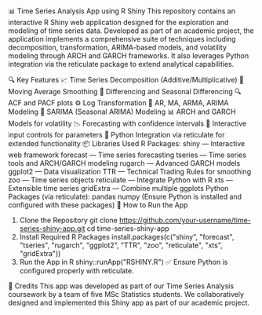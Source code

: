 📊 Time Series Analysis App using R Shiny
This repository contains an interactive R Shiny web application designed for the exploration and modeling of time series data. Developed as part of an academic project, the application implements a comprehensive suite of techniques including decomposition, transformation, ARIMA-based models, and volatility modeling through ARCH and GARCH frameworks. It also leverages Python integration via the reticulate package to extend analytical capabilities.

🔍 Key Features
📈 Time Series Decomposition (Additive/Multiplicative)
🔁 Moving Average Smoothing
🔂 Differencing and Seasonal Differencing
🔍 ACF and PACF plots
⚙ Log Transformation
🧠 AR, MA, ARMA, ARIMA Modeling
📆 SARIMA (Seasonal ARIMA) Modeling
📊 ARCH and GARCH Models for volatility
📉 Forecasting with confidence intervals
🔧 Interactive input controls for parameters
🐍 Python Integration via reticulate for extended functionality
📦 Libraries Used
R Packages:
shiny — Interactive web framework
forecast — Time series forecasting
tseries — Time series tools and ARCH/GARCH modeling
rugarch — Advanced GARCH models
ggplot2 — Data visualization
TTR — Technical Trading Rules for smoothing
zoo — Time series objects
reticulate — Integrate Python with R
xts — Extensible time series
gridExtra — Combine multiple ggplots
Python Packages (via reticulate):
pandas
numpy
(Ensure Python is installed and configured with these packages)
🚀 How to Run the App
1. Clone the Repository
git clone https://github.com/your-username/time-series-shiny-app.git
cd time-series-shiny-app
2. Install Required R Packages
install.packages(c("shiny", "forecast", "tseries", "rugarch", 
                   "ggplot2", "TTR", "zoo", "reticulate", "xts", "gridExtra"))
3. Run the App in R
shiny::runApp("RSHINY.R")
✅ Ensure Python is configured properly with reticulate.

👥 Credits
This app was developed as part of our Time Series Analysis coursework by a team of five MSc Statistics students.
We collaboratively designed and implemented this Shiny app as part of our academic project.
